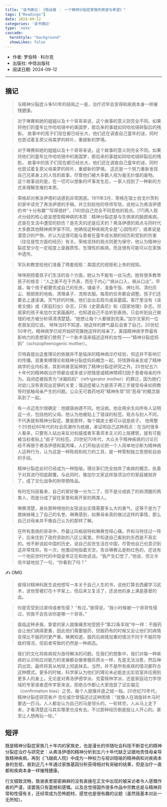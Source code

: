 ```yaml
---
title: "读书摘记｜《隐谷路 ： 一个精神分裂症家族的绝望与希望》"
tags: ["Readings"]
date: 2024-09-12
categories: '读书摘记'
type: 'note'
cascade:
  heroStyle: "background"
  showLikes: false
---
```


- 作者: 罗伯特 · 科尔克
- 出版社: 中信出版社
- 阅读日期: 2024-09-12


---
## 摘记

> 与精神分裂症斗争50年的结局之一是，治疗迟早会变得和疾病本身一样摧残健康。

> 对于琳赛和她的姐姐以及十个哥哥来说，这个故事的意义则完全不同。如果将他们的童年比作哈哈镜中的美国梦，那后来的事就如同哈哈镜碎裂后的残影。  故事中的孩子们现在都已经长大，他们还在调查自己童年的谜，同时也尝试着复原父母美梦的碎片，重塑新的梦境。

> 对于琳赛和她的姐姐以及十个哥哥来说，这个故事的意义则完全不同。如果将他们的童年比作哈哈镜中的美国梦，那后来的事就如同哈哈镜碎裂后的残影。  故事中的孩子们现在都已经长大，他们还在调查自己童年的谜，同时也尝试着复原父母美梦的碎片，重塑新的梦境。  这还是一个努力重新发现自己兄弟身上的人性的故事，尽管他们被大多数人视为毫无价值的废物。  这个故事说的是，在一切可以想象的坏事发生后，一家人找到了一种新的方式来理解苦难的本质。

> 荣格却对弗洛伊德的话感到非常困惑。1911年3月，荣格在瑞士伯戈尔茨利的家中读完了弗洛伊德的手稿，并立刻给他的导师写信，说他认为弗洛伊德的书“十分有趣”“写得很好”，[16]但自己完全不同意他的观点。[17]两人观点分歧的核心是妄想型精神病的本质：精神分裂症是与生俱来的脑部疾病，还是在生活中遭受的损伤？是先天的还是后天的？弗洛伊德的观点与同时代大多数其他精神病学家不同，他确信这种疾病完全是“心因性的”，或者说是潜意识的产物，并认为这很可能与患者在童年成长期的经历和受到的伤害（往往是性方面的经历）有关。荣格坚持的观点则更为保守，他认为精神分裂症至少在一定程度上是器质性、生理性的疾病，而且很有可能可以在家族中遗传。

> 军队和教堂给他们准备了两套规矩：美国式的规矩和上帝的规矩。

> 咪咪把控着孩子们生活的各个方面，她认为不能有一丝马虎。她有很多教育孩子的格言：“人之美不在于外表，而在于内心”“病从口入，祸从口出”。早晨，每个孩子都要完成自己的任务，铺桌子、准备午饭、烤吐司、清扫灰尘、擦厨房的地板、清理桌子、洗晾衣服。每周的任务都会调整。孩子们还要去上速读课。天气好的时候，他们会出去观鸟或采蘑菇。客厅里没有《读者文摘》或《家庭妇女》杂志，只有《史密森尼》和《国家地理》杂志。邻居家的孩子来加尔文家画画时，也知道自己不会听到表扬，只会听到自己做错的地方被分析得清清楚楚。“她想让每个人都做到完美。”加尔文家的一位老朋友回忆说。  咪咪当时不知道，她这样的脾气最后会害了自己。20世纪50年代，精神病学已经开始研究像她这样的母亲了。美国精神病学界最有影响力的思想家们使用了一个新术语来描述这样的女性——“精神分裂症妈妈”（schizophrenogenic mother）。

> 贝特森提出这套理论的依据并不是临床的精神病诊疗经验，但这并不影响它的传播。双重束缚理论和精神分裂症妈妈概念一起，将怪罪母亲变成了精神病学的业内标准，其影响甚至延伸到了精神分裂症研究之外。20世纪五六十年代的精神病治疗师都会或多或少把情感或精神障碍归因于患者母亲的作为。自闭症被指责为“冰箱妈妈”（refrigerator mother）的罪过，因为她们对幼儿没有表现出足够的关爱；强迫症被认为是孩子两三岁接受母亲如厕教导时抵触母亲产生的问题。公众无可救药地将“精神失常”同“恶母”的概念联系到了一起。

> 有一点迈克尔很确定：他跟唐纳德不同。他没疯。他会用余生向所有人证明这一点，包括他的父母。他认为他被贴上了错误的标签。观点与别人不同，不代表就有精神分裂症。要是那样，每个嬉皮士都可以说是疯子。  他用整个20世纪60年代的社会风潮作为依据，来证明自己这种观点：在当时很多人看来，只要有人站出来反对权威或者军事资本主义的上层建筑，就有可能被当权者贴上“疯子”的标签。20世纪70年代，大众关于精神疾病的讨论已经不再限于弗洛伊德和氯丙嗪，人们开始谈论把一个人简单地诊断为精神病人这种行为，认为这是一种陈规和权力的工具，是一种管制独立思想和自由的手段。

> 精神分裂症此时已经成为一种隐喻。理论家们完全抛弃了疾病的概念，执着于对其进行彻底颠覆。与此同时，像加尔文家这样亟须治疗的家庭被抛弃了，成了文化战争的附带牺牲品。

> 有时在玛丽看来，自己的家好像一分为二了，但不是分成疯了的和清醒的两类人，而是分成了留在家里和离开家的两类人。

> 琳赛清楚，身处那种境地的女孩说出实情需要多么大的勇气，这等于是为了救妹妹赌上了自己的名誉。琳赛感到，如果母亲真的做过这样的事情，那么自己对母亲并不像自己认为的那样了解。

> 在所有患病的哥哥中，乔最让玛格丽特和琳赛觉得心痛。乔和马特住过一阵子，后来住到了政府资助的八区公寓里。乔知道自己看到的东西是不真实的。他不断说起中国的历史，说自己前世生活在中国，尽管他自己也意识到这非常怪异。有一次，他激动地指着天空，告诉琳赛云是粉红色的，还说有一个他前世时代的中国皇帝正在和他说话。“我产生幻觉了，”他说，但又半信半疑地加了一句，“你看到了吗？”

✍️ OMG

> 彼得对精神科医生说他想写一本关于自己人生的书，说他打算去西藏学习武术，说他曾被钉在十字架上，但后来又复活了，还说他的身上满是基督的血。

> 你是否受到过虐待或者性侵？  “有过，”彼得说，“我小时候被一个哥哥性侵过，但我不会告诉你是哪一个哥哥。”

> 面临这种矛盾，挚爱的家人就像痛苦地受困于“第22条军规”中一样：不服药会让他们病得更重，因此他们需要服药，但服药有的时候又会让他们的病情变得比不服药时更严重。琳赛知道，服药后病情加重的情况不同于不服药导致的情况，但前者导致的仍然是一种病态。

> 我们的文化将疾病视为亟待解决的问题。在我们的想象中，我们对每一种疾病的认识和应对能力的发展都会像脊髓灰质炎一样，先是无法治愈，然后神药出现，最终将其从地球上彻底抹去。当然，并不是所有疾病的情况都符合这种模式。更多的时候，科学家认为他们的理论未必能走出实验室并应用到更多人的身上。无论是对弗洛伊德学派、克雷佩林学派，还是家庭动力学领域的专家或者遗传学家来说，拒绝合作都让大家饱尝了证实偏见（confirmation bias）之苦，每个人就像井底之蛙一般。20世纪70年代，精神分裂症研究者卢·克伦威尔曾描述过这种困境：“就像人在骑旋转木马时要选一匹马。人人都会认为自己的马是领头的。一轮转完，人从马上走下来，才看清楚这马其实哪里也没有去。不过那种经历倒是挺让人开心的。甚至让人想再玩一轮。”

## 短评

既是精神分裂症家族几十年内的家族史，也是漫长的伴随社会科技不断变化的精神分裂症治疗与研究史：从弗洛伊德的精神分析到五六十年代缺乏证据地责怪母亲导致精神疾病，再到《飞越疯人院》中成为一种权力与规训隐喻的精神病和对疾病本身的忽视，直到近几十年通过家族基因分析获得相对有突破的结果，但是治疗一直都和疾病本身一样摧残健康。

行文细致流畅，致谢表里密密麻麻的没有直接在正文中出现的被采访者令人感慨作者的严谨，读罢我只有震撼和感慨。以及总觉得国外很多作品中宗教总是与精神异常和性侵有关，还经常成为恐怖题材，感觉也是很有趣的议题（虽然我基本对此一无所知）。